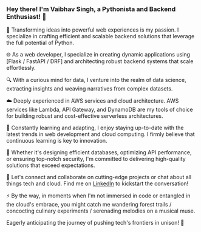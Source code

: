 ### Hey there! I'm Vaibhav Singh, a Pythonista and Backend Enthusiast! 👋

🚀 Transforming ideas into powerful web experiences is my passion. I specialize in crafting efficient and scalable backend solutions that leverage the full potential of Python.

🌐 As a web developer, I specialize in creating dynamic applications using [Flask / FastAPI / DRF] and architecting robust backend systems that scale effortlessly.

🔍 With a curious mind for data, I venture into the realm of data science, extracting insights and weaving narratives from complex datasets.

☁️ Deeply experienced in AWS services and cloud architecture. AWS services like Lambda, API Gateway, and DynamoDB are my tools of choice for building robust and cost-effective serverless architectures.

🌱 Constantly learning and adapting, I enjoy staying up-to-date with the latest trends in web development and cloud computing. I firmly believe that continuous learning is key to innovation.

🔧 Whether it's designing efficient databases, optimizing API performance, or ensuring top-notch security, I'm committed to delivering high-quality solutions that exceed expectations.

🔗 Let's connect and collaborate on cutting-edge projects or chat about all things tech and cloud. Find me on [LinkedIn](www.linkedin.com/in/vaibhav--singh) to kickstart the conversation!

⚡ By the way, in moments when I'm not immersed in code or entangled in the cloud's embrace, you might catch me wandering forest trails / concocting culinary experiments / serenading melodies on a musical muse.

Eagerly anticipating the journey of pushing tech's frontiers in unison! 🌟
